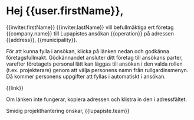 # Hej {{user.firstName}},

{{inviter.firstName}} {{inviter.lastName}} vill befullmäktiga ert företag {{company.name}} till Lupapistes ansökan {{operation}} på adressen {{address}}, {{municipality}}.

För att kunna fylla i ansökan, klicka på länken nedan och godkänna företagsfullmakt. Gödkännandet ansluter ditt företag till ansökans parter, varefter företagets personal lätt kan läggas till ansökan i den valda rollen (t.ex. projekterare) genom att välja personens namn från rullgardinsmenyn. Då kommer personens uppgifter att fyllas i automatiskt i ansökan.

{{link}}

Om länken inte fungerar, kopiera adressen och klistra in den i adressfältet.

Smidig projekthantering önskar,
{{lupapiste.team}}
